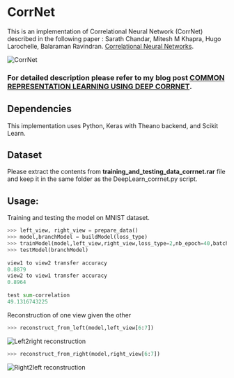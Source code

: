 
# CorrNet

This is an implementation of Correlational Neural Network (CorrNet) described in the following paper : Sarath Chandar, Mitesh M Khapra, Hugo Larochelle, Balaraman Ravindran. [Correlational Neural Networks](https://arxiv.org/pdf/1504.07225.pdf). 

![CorrNet](https://cloud.githubusercontent.com/assets/22491381/26366765/e31809d2-4009-11e7-80e2-d79cfd04a418.PNG)

### For detailed description please refer to my blog post [COMMON REPRESENTATION LEARNING USING DEEP CORRNET](https://deeplearn.school.blog/).
## Dependencies
This implementation uses Python, Keras with Theano backend, and Scikit Learn. 

## Dataset 
Please extract the contents from **training_and_testing_data_corrnet.rar** file and keep it in the same folder as the DeepLearn_corrnet.py script.

## Usage:
Training and testing the model on MNIST dataset.

```python
>>> left_view, right_view = prepare_data()
>>> model,branchModel = buildModel(loss_type)
>>> trainModel(model,left_view,right_view,loss_type=2,nb_epoch=40,batch_size=100)
>>> testModel(branchModel)
 
view1 to view2 transfer accuracy
0.8879
view2 to view1 transfer accuracy
0.8964
 
test sum-correlation
49.1316743225
```
Reconstruction of one view given the other
```python
>>> reconstruct_from_left(model,left_view[6:7])
```
![Left2right reconstruction](https://i0.wp.com/deeplearnschool.files.wordpress.com/2017/05/git1.png?ssl=1&w=450)

```python
>>> reconstruct_from_right(model,right_view[6:7])
```
![Right2left reconstruction](https://i0.wp.com/deeplearnschool.files.wordpress.com/2017/05/git2.png?ssl=1&w=450)

